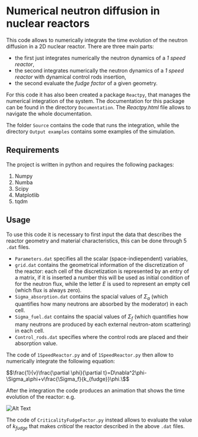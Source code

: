 # Numerical neutron diffusion in nuclear reactors
This code allows to numerically integrate the time evolution of the neutron diffusion in a 2D nuclear reactor. There are three main parts:
- the first just integrates numerically the neutron dynamics of a _1 speed reactor_,
- the second integrates numerically the neutron dynamics of a _1 speed reactor_ with dynamical control rods insertion,
- the second evaluate the _fudge factor_ of a given geometry.

For this code it has also been created a package `Reactpy`, that manages the numerical integration of the system. The documentation for this package can be found in the directory `Documentation`. The _Reactpy.html_ file allows to navigate the whole documentation.

The folder `Source` contains the code that runs the integration, while the directory `Output examples` contains some examples of the simulation.
## Requirements
The project is written in python and requires the following packages:
1. Numpy
2. Numba
3. Scipy
4. Matplotlib
5. tqdm

## Usage
To use this code it is necessary to first input the data that describes the reactor geometry and material characteristics, this can be done through 5 `.dat` files.
- `Parameters.dat` specifies all the scalar (space-indiependent) variables,
- `grid.dat` contains the geometrical information of the discretization of the reactor: each cell of the discretization is represented by an entry of a matrix, if it is inserted a number this will be used as initial condition of for the neutron flux, while the letter _E_ is used to represent an empty cell (which flux is always zero).
- `Sigma_absorption.dat` contains the spacial values of $\Sigma_a$ (which quantifies how many neutrons are absorbed by the moderator) in each cell.
- `Sigma_fuel.dat` contains the spacial values of $\Sigma_f$ (which quantifies how many neutrons are produced by each external neutron-atom scattering) in each cell.
- `Control_rods.dat` specifies where the control rods are placed and their absorption value.

The code of `1SpeedReactor.py` and of `1SpeedReactor.py` then allow to numerically integrate the following equation:

$$\frac{1}{v}\frac{\partial \phi}{\partial t}=D\nabla^2\phi-\Sigma_a\phi+v\frac{\Sigma_f}{k_{fudge}}\phi.\$$

After the integration the code produces an animation that shows the time evolution of the reactor: e.g.

![Alt Text](https://github.com/MorelliLuca/Neutron-diffusion/blob/master/Output%20examples/Example.gif?raw=true)

The code of `CriticalityFudgeFactor.py` instead allows to evaluate the value of $k_{fudge}$ that makes _critical_ the reactor described in the above `.dat` files.

